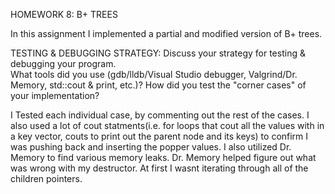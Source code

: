 HOMEWORK 8: B+ TREES

In this assignment I implemented a partial and modified version of B+ trees.

TESTING & DEBUGGING STRATEGY: 
Discuss your strategy for testing & debugging your program.  
What tools did you use (gdb/lldb/Visual Studio debugger,
Valgrind/Dr. Memory, std::cout & print, etc.)?  How did you test the
"corner cases" of your implementation?

I Tested each individual case, by commenting out the rest of the cases.
I also used a lot of cout statments(i.e. for loops that cout all the values
with in a key vector, couts to print out the parent node and its keys) to
confirm I was pushing back and inserting the popper values. I also utilized 
Dr. Memory to find various memory leaks.  Dr. Memory helped figure out what
was wrong with my destructor. At first I wasnt iterating through all of the
children pointers.


